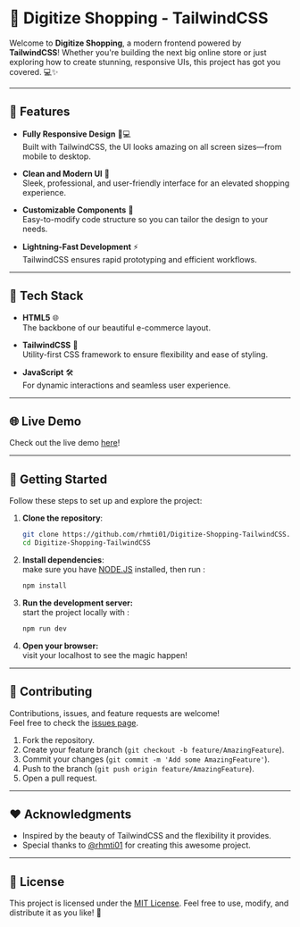 # 🚀 Digitize Shopping - TailwindCSS

Welcome to **Digitize Shopping**, a modern frontend powered by **TailwindCSS**! Whether you're building the next big online store or just exploring how to create stunning, responsive UIs, this project has got you covered. 💻✨

---

## 🌟 Features

- **Fully Responsive Design** 📱💻  
  Built with TailwindCSS, the UI looks amazing on all screen sizes—from mobile to desktop.
  
- **Clean and Modern UI** 🎨  
  Sleek, professional, and user-friendly interface for an elevated shopping experience.

- **Customizable Components** 🔧  
  Easy-to-modify code structure so you can tailor the design to your needs.

- **Lightning-Fast Development** ⚡  
  TailwindCSS ensures rapid prototyping and efficient workflows.

---

## 🚀 Tech Stack

- **HTML5** 🌐  
  The backbone of our beautiful e-commerce layout.

- **TailwindCSS** 🎨  
  Utility-first CSS framework to ensure flexibility and ease of styling.

- **JavaScript** 🛠️  
  For dynamic interactions and seamless user experience.

---

## 🌐 Live Demo

Check out the live demo [here](https://digitze-shopping-tailwind-rhmti01.netlify.app/)!

---

## 🎯 Getting Started

Follow these steps to set up and explore the project:

1. **Clone the repository**:  
   ```bash
   git clone https://github.com/rhmti01/Digitize-Shopping-TailwindCSS.git
   cd Digitize-Shopping-TailwindCSS

2. **Install dependencies**: <br/>
   make sure you have [NODE.JS](https://nodejs.org/en) installed, then run :
   ```bash
   npm install
   
4. **Run the development server:** <br/>
   start the project locally with :
   ````bash
   npm run dev

5. **Open your browser:** <br/>
   visit your localhost to see the magic happen!
   
---

## 🤝 Contributing

Contributions, issues, and feature requests are welcome!  
Feel free to check the [issues page](https://github.com/rhmti01/Digitize-Shopping-TailwindCSS/issues).  

1. Fork the repository.
2. Create your feature branch (`git checkout -b feature/AmazingFeature`).
3. Commit your changes (`git commit -m 'Add some AmazingFeature'`).
4. Push to the branch (`git push origin feature/AmazingFeature`).
5. Open a pull request.

---

## ❤️ Acknowledgments

- Inspired by the beauty of TailwindCSS and the flexibility it provides.
- Special thanks to [@rhmti01](https://github.com/rhmti01) for creating this awesome project.

---

## 📜 License

This project is licensed under the [MIT License](https://opensource.org/licenses/MIT). Feel free to use, modify, and distribute it as you like! 🎉


